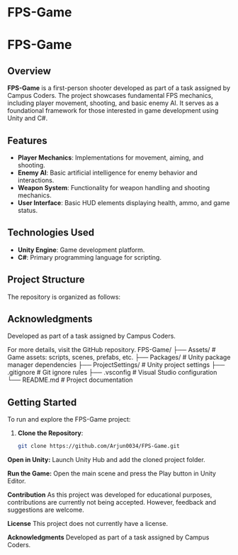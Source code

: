 # FPS-Game
# FPS-Game

## Overview

**FPS-Game** is a first-person shooter developed as part of a task assigned by Campus Coders. The project showcases fundamental FPS mechanics, including player movement, shooting, and basic enemy AI. It serves as a foundational framework for those interested in game development using Unity and C#.

## Features

- **Player Mechanics**: Implementations for movement, aiming, and shooting.
- **Enemy AI**: Basic artificial intelligence for enemy behavior and interactions.
- **Weapon System**: Functionality for weapon handling and shooting mechanics.
- **User Interface**: Basic HUD elements displaying health, ammo, and game status.

## Technologies Used

- **Unity Engine**: Game development platform.
- **C#**: Primary programming language for scripting.

## Project Structure

The repository is organized as follows:

## Acknowledgments
Developed as part of a task assigned by Campus Coders.

For more details, visit the GitHub repository.
FPS-Game/
├── Assets/ # Game assets: scripts, scenes, prefabs, etc.
├── Packages/ # Unity package manager dependencies
├── ProjectSettings/ # Unity project settings
├── .gitignore # Git ignore rules
├── .vsconfig # Visual Studio configuration
└── README.md # Project documentation

## Getting Started

To run and explore the FPS-Game project:

1. **Clone the Repository**:
   ```bash
   git clone https://github.com/Arjun0034/FPS-Game.git
**Open in Unity:**
Launch Unity Hub and add the cloned project folder.

**Run the Game:**
Open the main scene and press the Play button in Unity Editor.

**Contribution**
As this project was developed for educational purposes, contributions are currently not being accepted. However, feedback and suggestions are welcome.

**License**
This project does not currently have a license.

**Acknowledgments**
Developed as part of a task assigned by Campus Coders.
